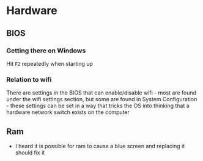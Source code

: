 # Hardware

## BIOS

### Getting there on Windows
Hit `F2` repeatedly when starting up

### Relation to wifi
There are settings in the BIOS that can enable/disable wifi
    - most are found under the wifi settings section, but some are found in System Configuration
    - these settings can be set in a way that tricks the OS into thinking that a hardware network switch exists on the computer

## Ram
- I heard it is possible for ram to cause a blue screen and replacing it should fix it